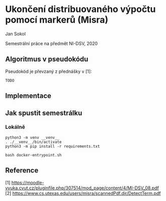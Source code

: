 # Ukončení distribuovaného výpočtu pomocí markerů (Misra)

Jan Sokol

Semestrální práce na předmět NI-DSV, 2020

## Algoritmus v pseudokódu

Pseudokód je převzaný z přednášky v [1]:

```
TODO
```

## Implementace


## Jak spustit semestrálku

### Lokálně

```
python3 -m venv __venv__
. ./__venv__/bin/activate
python3 -m pip install -r requirements.txt
```

``` 
bash docker-entrypoint.sh
``` 

## Reference

[1] https://moodle-vyuka.cvut.cz/pluginfile.php/307514/mod_page/content/4/MI-DSV_08.pdf
[2] https://www.cs.utexas.edu/users/misra/scannedPdf.dir/DetectTerm.pdf 